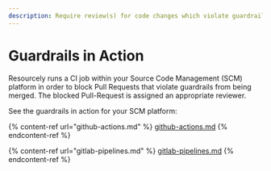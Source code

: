 ```yaml
---
description: Require review(s) for code changes which violate guardrail requirements
---
```


# Guardrails in Action

Resourcely runs a CI job within your Source Code Management (SCM) platform in order to block Pull Requests that violate guardrails from being merged. The blocked Pull-Request is assigned an appropriate reviewer.

See the guardrails in action for your SCM platform:

{% content-ref url="github-actions.md" %}
[github-actions.md](github-actions.md)
{% endcontent-ref %}

{% content-ref url="gitlab-pipelines.md" %}
[gitlab-pipelines.md](gitlab-pipelines.md)
{% endcontent-ref %}
